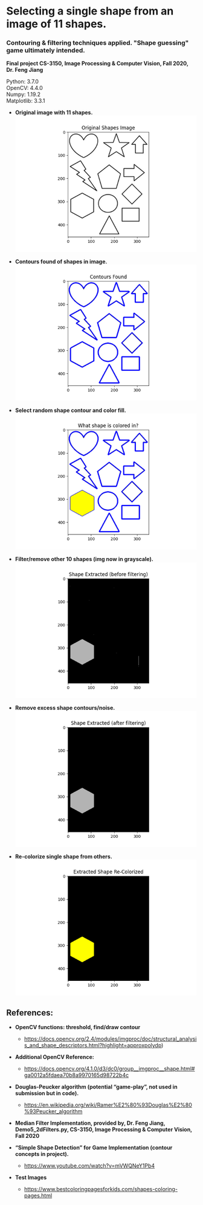 # Selecting a single shape from an image of 11 shapes.  
### Contouring & filtering techniques applied. "Shape guessing" game ultimately intended.

**Final project CS-3150, Image Processing & Computer Vision, Fall 2020, Dr. Feng Jiang**    

Python: 3.7.0  
OpenCV: 4.4.0  
Numpy:  1.19.2  
Matplotlib: 3.3.1   

* **Original image with 11 shapes.**  
![Shapes](output_imgs/original.png)  

* **Contours found of shapes in image.**  
![Contours](output_imgs/contours_found.png)  

* **Select random shape contour and color fill.**  
![Highlight single](output_imgs/polygon.png)  

* **Filter/remove other 10 shapes (img now in grayscale).**  
![Filter others](output_imgs/polygon_noisy.png)  

* **Remove excess shape contours/noise.**  
![Filter noise](output_imgs/polygon_filtered.png)  

* **Re-colorize single shape from others.**  
![Re-color shape](output_imgs/polygon_colored.png)  


## References: 

* **OpenCV functions: threshold, find/draw contour**
  * https://docs.opencv.org/2.4/modules/imgproc/doc/structural_analysis_and_shape_descriptors.html?highlight=approxpolydp)  
  
* **Additional OpenCV Reference:**  
  * https://docs.opencv.org/4.1.0/d3/dc0/group__imgproc__shape.html#ga0012a5fdaea70b8a9970165d98722b4c  
  
* **Douglas-Peucker algorithm (potential “game-play”, not used in submission but in code).**  
  * https://en.wikipedia.org/wiki/Ramer%E2%80%93Douglas%E2%80%93Peucker_algorithm  
  
* **Median Filter Implementation, provided by, Dr. Feng Jiang, Demo5_2dFilters.py, CS-3150, Image Processing & Computer Vision, Fall 2020**  
  
* **“Simple Shape Detection”  for Game Implementation (contour concepts in project).**  
  * https://www.youtube.com/watch?v=mVWQNeY1Pb4  
  
* **Test Images**  
  * https://www.bestcoloringpagesforkids.com/shapes-coloring-pages.html

  
  
